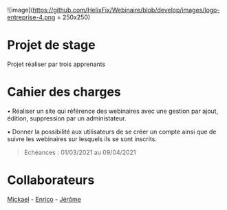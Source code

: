 ![image](https://github.com/HelixFix/Webinaire/blob/develop/images/logo-entreprise-4.png = 250x250)

# Projet de stage

Projet réaliser par trois apprenants

# Cahier des charges

• Réaliser un site qui référence des webinaires avec une gestion par ajout, édition, suppression par un administateur.

• Donner la possibilité aux utilisateurs de se créer un compte ainsi que de suivre les webinaires sur lesquels ils se sont inscrits.



> Echéances : 01/03/2021 au 09/04/2021

# Collaborateurs
[Mickael](https://github.com/Mik08) - [Enrico](https://github.com/RYKOLATA) - [Jérôme](https://github.com/HelixFix)
